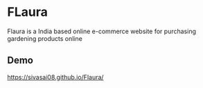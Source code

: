 # FLaura

Flaura is a India based online e-commerce website for purchasing gardening products online

## Demo

https://sivasai08.github.io/Flaura/
